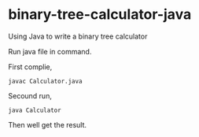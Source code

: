 # binary-tree-calculator-java
Using Java to write a binary tree calculator 



Run java file in command.

First complie,

```shell
javac Calculator.java
```

Secound run,

```shell
java Calculator	
```

Then well get the result.
